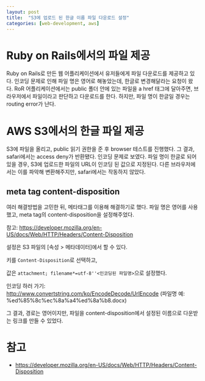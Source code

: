 ```yaml
---
layout: post
title:  "S3에 업로드 된 한글 이름 파일 다운로드 설정"
categories: [web-development, aws]
---
```


# Ruby on Rails에서의 파일 제공

Ruby on Rails로 만든 웹 어플리케이션에서 유저들에게 파일 다운로드를 제공하고 있다. 
인코딩 문제로 인해 파일 명은 영어로 해놓았는데, 한글로 변경해달라는 요청이 왔다. 
RoR 어플리케이션에서는 public 폴더 안에 있는 파일을 a href 태그에 달아주면, 브라우저에서 파일이라고 판단하고 다운로드를 한다. 
하지만, 파일 명이 한글일 경우는 routing error가 난다. 

# AWS S3에서의 한글 파일 제공

S3에 파일을 올리고, public 읽기 권한을 준 후 browser 테스트를 진행했다. 
그 결과, safari에서는 access deny가 반환됐다. 인코딩 문제로 보였다. 
파일 명이 한글로 되어있을 경우, S3에 업로드한 파일의 URL이 인코딩 된 값으로 지정된다. 다른 브라우저에서는 이를 파악해 변환해주지만, safari에서는 작동하지 않았다. 

## meta tag content-disposition

여러 해결방법을 고민한 뒤, 메타태그를 이용해 해결하기로 했다. 
파일 명은 영어를 사용했고, meta tag의 content-disposition을 설정해주었다. 

참고: <https://developer.mozilla.org/en-US/docs/Web/HTTP/Headers/Content-Disposition>

설정은 S3 파일의 [속성 > 메타데이터]에서 할 수 있다. 

키를 ```Content-Disposition```로 선택하고, 

값은 ```attachment; filename*=utf-8''<인코딩된 파일명>```으로 설정했다. 

인코딩 하러 가기: <http://www.convertstring.com/ko/EncodeDecode/UrlEncode> 
(파일명 예: %ed%85%8c%ec%8a%a4%ed%8a%b8.docx) 

그 결과, 경로는 영어이지만, 파일을 content-disposition에서 설정된 이름으로 다운받는 링크를 만들 수 있었다. 

# 참고

* <https://developer.mozilla.org/en-US/docs/Web/HTTP/Headers/Content-Disposition>